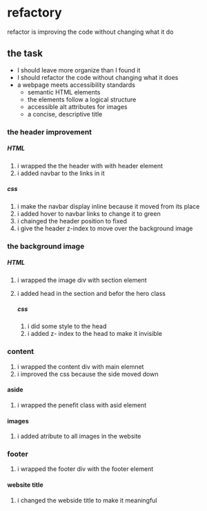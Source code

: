 # refactory

 <p> refactor is improving  the code without changing what it do </p>

## the task

- I should leave more organize than I found it
- I should refactor the code without changing what it does
- a webpage meets accessibility standards
  - semantic HTML elements
  - the elements follow a logical structure
  - accessible alt attributes for images
  - a concise, descriptive title

### the header improvement

##### HTML

1.  i wrapped the the header with with header element
2.  i added navbar to the links in it

##### css

1.  i make the navbar display inline because it moved from its place
2.  i added hover to navbar links to change it to green
3.  i chainged the header position to fixed
4.  i give the header z-index to move over the background image

### the background image

##### HTML

1.  i wrapped the image div with section element
2.  i added head in the section and befor the hero class

    ##### css

    1.  i did some style to the head
    2.  i added z- index to the head to make it invisible

### content

1. i wrapped the content div with main elemnet
2. i improved the css because the side moved down

#### aside

1. i wrapped the penefit class with asid element

#### images

1. i added atribute to all images in the website

### footer

1. i wrapped the footer div with the footer element

#### website title

1. i changed the webside title to make it meaningful

